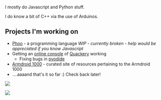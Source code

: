 I mostly do Javascript and Python stuff.
    
I do know a bit of C++ via the use of Arduinos.

## Projects I'm working on

* [Phoo](https://github.com/dragoncoder047/phoo) - a programming language *WIP - currently broken - help would be appreciated if you know Javascript*
* Getting an [online console](https://dragoncoder047.github.io/QuackeryFork/) of [Quackery](https://github.com/GordonCharlton/Quackery) working
  * Fixing bugs in [pyodide](https://github.com/pyodide/pyodide/issues/2505)
* [Armdroid 1000](https://dragoncoder047.github.io/armdroid) - curated site of resources pertaining to the Armdroid 1000
* ....aaaand that's it so far :) Check back later!

![](https://github-readme-stats.vercel.app/api/top-langs/?username=dragoncoder047&langs_count=10&layout=compact&hide_title=true)

![](https://github-readme-stats.vercel.app/api?username=dragoncoder047&hide_title=true&show_icons=true)
